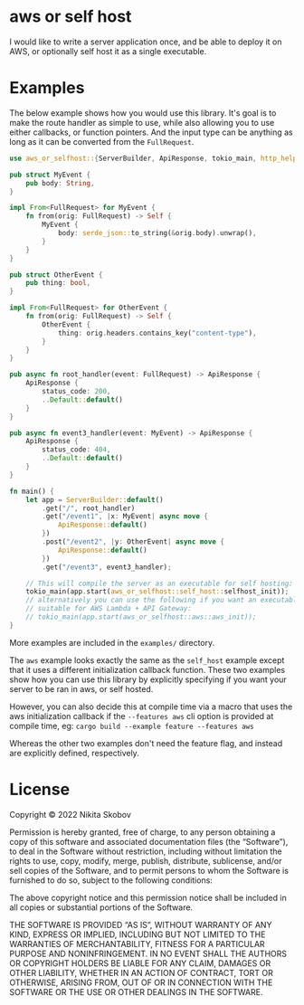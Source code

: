 # aws or self host

I would like to write a server application once, and be able to deploy it on AWS, or optionally self host it as a single executable.

# Examples

The below example shows how you would use this library. It's goal is to make the route handler as simple to use, while also allowing you to use either callbacks, or function pointers. And the input type can be anything as long as it can be converted from the `FullRequest`.

```rs
use aws_or_selfhost::{ServerBuilder, ApiResponse, tokio_main, http_helper::FullRequest};

pub struct MyEvent {
    pub body: String,
}

impl From<FullRequest> for MyEvent {
    fn from(orig: FullRequest) -> Self {
        MyEvent {
            body: serde_json::to_string(&orig.body).unwrap(),
        }
    }
}

pub struct OtherEvent {
    pub thing: bool,
}

impl From<FullRequest> for OtherEvent {
    fn from(orig: FullRequest) -> Self {
        OtherEvent {
            thing: orig.headers.contains_key("content-type"),
        }
    }
}

pub async fn root_handler(event: FullRequest) -> ApiResponse {
    ApiResponse {
        status_code: 200,
        ..Default::default()
    }
}

pub async fn event3_handler(event: MyEvent) -> ApiResponse {
    ApiResponse {
        status_code: 404,
        ..Default::default()
    }
}

fn main() {
    let app = ServerBuilder::default()
        .get("/", root_handler)
        .get("/event1", |x: MyEvent| async move {
            ApiResponse::default()
        })
        .post("/event2", |y: OtherEvent| async move {
            ApiResponse::default()
        })
        .get("/event3", event3_handler);

    // This will compile the server as an executable for self hosting:
    tokio_main(app.start(aws_or_selfhost::self_host::selfhost_init));
    // alternatively you can use the following if you want an executable
    // suitable for AWS Lambda + API Gateway:
    // tokio_main(app.start(aws_or_selfhost::aws::aws_init));
}
```

More examples are included in the `examples/` directory.

The `aws` example looks exactly the same as the `self_host` example except that it uses a different initialization callback function. These two examples show how you can use this library by explicitly specifying if you want your server to be ran in aws, or self hosted.

However, you can also decide this at compile time via a macro that uses the aws initialization callback if the `--features aws` cli option is provided at compile time, eg: `cargo build --example feature --features aws`

Whereas the other two examples don't need the feature flag, and instead are explicitly defined, respectively.

# License

Copyright © 2022 Nikita Skobov

Permission is hereby granted, free of charge, to any person obtaining a copy of this software and associated documentation files (the “Software”), to deal in the Software without restriction, including without limitation the rights to use, copy, modify, merge, publish, distribute, sublicense, and/or sell copies of the Software, and to permit persons to whom the Software is furnished to do so, subject to the following conditions:

The above copyright notice and this permission notice shall be included in all copies or substantial portions of the Software.

THE SOFTWARE IS PROVIDED “AS IS”, WITHOUT WARRANTY OF ANY KIND, EXPRESS OR IMPLIED, INCLUDING BUT NOT LIMITED TO THE WARRANTIES OF MERCHANTABILITY, FITNESS FOR A PARTICULAR PURPOSE AND NONINFRINGEMENT. IN NO EVENT SHALL THE AUTHORS OR COPYRIGHT HOLDERS BE LIABLE FOR ANY CLAIM, DAMAGES OR OTHER LIABILITY, WHETHER IN AN ACTION OF CONTRACT, TORT OR OTHERWISE, ARISING FROM, OUT OF OR IN CONNECTION WITH THE SOFTWARE OR THE USE OR OTHER DEALINGS IN THE SOFTWARE.
